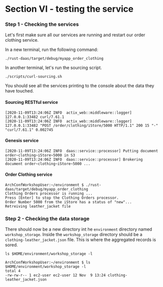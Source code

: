 # Section VI - testing the service

### Step 1 - Checking the services

Let's first make sure all our services are running and restart our order clothing service.

In a new terminal, run the following command:

```text
./rust-daas/target/debug/myapp_order_clothing
```

In another terminal, let's run the sourcing script.

```text
./scripts/curl-sourcing.sh 
```

You should see all the services printing to the console about the data they have touched.

#### Sourcing RESTful service

```text
[2020-11-09T13:24:06Z INFO  actix_web::middleware::logger] 127.0.0.1:33482 curl/7.61.1
[2020-11-09T13:24:06Z INFO  actix_web::middleware::logger] 127.0.0.1:33482 "POST /order/clothing/iStore/5000 HTTP/1.1" 200 15 "-" "curl/7.61.1" 0.002745
```

#### Genesis service

```text
[2020-11-09T13:24:06Z INFO  daas::service::processor] Putting document order~clothing~iStore~5000 in S3
[2020-11-09T13:24:06Z INFO  daas::service::processor] Brokering document order~clothing~iStore~5000 ... 
```

#### Order Clothing service

```text
ArchConfWorkshopUser:~/environment $ ./rust-daas/target/debug/myapp_order_clothing 
Clothing Orders processor is running ...
Press [Enter] to stop the Clothing Orders processor.
Order Number 5000 from the iStore has a status of "new"...
Retreiving leather_jacket file
```

### Step 2 - Checking the data storage

There should now be a new directory int he `environment` directory named `workshop_storage`. Inside the `workshop_storage` directory should be a `clothing-leather_jacket.json` file. This is where the aggregated records is sored.

```text
ls $HOME/environment/workshop_storage -l
```

```text
ArchConfWorkshopUser:~/environment $ ls $HOME/environment/workshop_storage -l
total 4
-rw-rw-r-- 1 ec2-user ec2-user 12 Nov  9 13:24 clothing-leather_jacket.json
```

